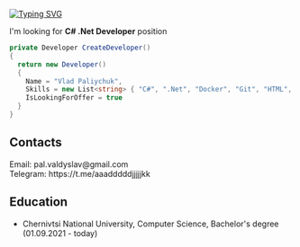[![Typing SVG](https://readme-typing-svg.herokuapp.com?color=%2336BCF7&lines=Computer+science+student)](https://git.io/typing-svg)

I'm looking for <b>C# .Net Developer</b> position
<br>
```c#
private Developer CreateDeveloper() 
{  
  return new Developer() 
  {  
    Name = "Vlad Paliychuk",  
    Skills = new List<string> { "C#", ".Net", "Docker", "Git", "HTML", "CSS" }, 
    IsLookingForOffer = true  
  }  
} 
```
<h2>Contacts</h2> 
Email: pal.valdyslav@gmail.com <br>
Telegram: https://t.me/aaadddddjjjjjkk <br>

<h2>Education</h2>
<ul>
  <li>Chernivtsi National University, Computer Science, Bachelor's degree (01.09.2021 - today)</li>
</ul>
<br>

<!--
**VladPaliychuk/VladPaliychuk** is a ✨ _special_ ✨ repository because its `README.md` (this file) appears on your GitHub profile.

Here are some ideas to get you started:

- 🔭 I’m currently working on ...
- 🌱 I’m currently learning ...
- 👯 I’m looking to collaborate on ...
- 🤔 I’m looking for help with ...
- 💬 Ask me about ...
- 📫 How to reach me: ...
- 😄 Pronouns: ...
- ⚡ Fun fact: ...
-->

